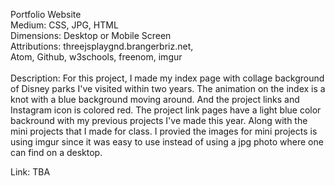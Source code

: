 Portfolio Website
<br>
Medium: CSS, JPG, HTML
<br>
Dimensions: Desktop or Mobile Screen
<br> 
Attributions: threejsplaygnd.brangerbriz.net,
<br>
Atom, Github, w3schools, freenom, imgur
<br>
<br>
Description: For this project, I made my index page with collage background of Disney parks I've visited within two years. 
The animation on the index is a knot with a blue background moving around. And the project links and Instagram icon is colored red.
The project link pages have a light blue color backround with my previous projects I've made this year. Along with the mini projects that I made 
for class. I provied the images for mini projects is using imgur since it was easy to use instead of using a jpg photo 
where one can find on a desktop.

Link: TBA
